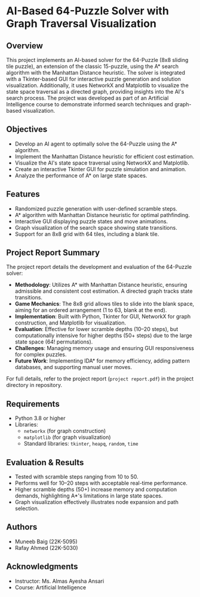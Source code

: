 # AI-Based 64-Puzzle Solver with Graph Traversal Visualization 

## Overview

This project implements an AI-based solver for the 64-Puzzle (8x8 sliding tile puzzle), an extension of the classic 15-puzzle, using the A\* search algorithm with the Manhattan Distance heuristic. The solver is integrated with a Tkinter-based GUI for interactive puzzle generation and solution visualization. Additionally, it uses NetworkX and Matplotlib to visualize the state space traversal as a directed graph, providing insights into the AI's search process. The project was developed as part of an Artificial Intelligence course to demonstrate informed search techniques and graph-based visualization.

## Objectives

- Develop an AI agent to optimally solve the 64-Puzzle using the A\* algorithm.
- Implement the Manhattan Distance heuristic for efficient cost estimation.
- Visualize the AI's state space traversal using NetworkX and Matplotlib.
- Create an interactive Tkinter GUI for puzzle simulation and animation.
- Analyze the performance of A\* on large state spaces.

## Features

- Randomized puzzle generation with user-defined scramble steps.
- A\* algorithm with Manhattan Distance heuristic for optimal pathfinding.
- Interactive GUI displaying puzzle states and move animations.
- Graph visualization of the search space showing state transitions.
- Support for an 8x8 grid with 64 tiles, including a blank tile.

## Project Report Summary

The project report details the development and evaluation of the 64-Puzzle solver:

- **Methodology**: Utilizes A\* with Manhattan Distance heuristic, ensuring admissible and consistent cost estimation. A directed graph tracks state transitions.
- **Game Mechanics**: The 8x8 grid allows tiles to slide into the blank space, aiming for an ordered arrangement (1 to 63, blank at the end).
- **Implementation**: Built with Python, Tkinter for GUI, NetworkX for graph construction, and Matplotlib for visualization.
- **Evaluation**: Effective for lower scramble depths (10–20 steps), but computationally intensive for higher depths (50+ steps) due to the large state space (64! permutations).
- **Challenges**: Managing memory usage and ensuring GUI responsiveness for complex puzzles.
- **Future Work**: Implementing IDA\* for memory efficiency, adding pattern databases, and supporting manual user moves.

For full details, refer to the project report (`project report.pdf`) in the project directory in repository.

## Requirements

- Python 3.8 or higher
- Libraries:
  - `networkx` (for graph construction)
  - `matplotlib` (for graph visualization)
  - Standard libraries: `tkinter`, `heapq`, `random`, `time`

## Evaluation & Results

- Tested with scramble steps ranging from 10 to 50.
- Performs well for 10–20 steps with acceptable real-time performance.
- Higher scramble depths (50+) increase memory and computation demands, highlighting A\*'s limitations in large state spaces.
- Graph visualization effectively illustrates node expansion and path selection.

## Authors

- Muneeb Baig (22K-5095)
- Rafay Ahmed (22K-5030)

## Acknowledgments

- Instructor: Ms. Almas Ayesha Ansari
- Course: Artificial Intelligence
